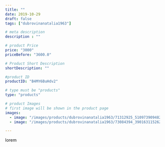 ```yaml
---
title: ""
date: 2019-10-29
draft: false
tags: ["dubrovinanatalia1963"]

# meta description
description : ""

# product Price
price: "3000"
priceBefore: "3600.0"

# Product Short Description
shortDescription: ""

#product ID
productID: "B4MY6BuHdv2"

# type must be "products"
type: "products"

# product Images
# first image will be shown in the product page
images:
  - image: "/images/products/dubrovinanatalia1963/71312925_510973909482962_8839080263659662312_n.jpg"
  - image: "/images/products/dubrovinanatalia1963/73084394_390163115262601_7915934525604493596_n.jpg"

---
```

lorem

